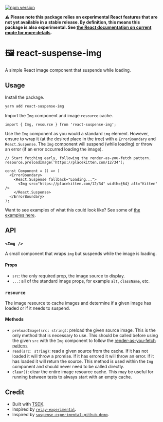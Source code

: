 [![npm version](https://badge.fury.io/js/react-suspense-img.svg)](https://badge.fury.io/js/react-suspense-img)

**️⚠️ Please note this package relies on experimental React features that are not yet available in a stable release. By definition, this means this package is also experimental. See [the React documentation on current mode for more details](https://reactjs.org/docs/concurrent-mode-intro.html).**

# 🖼 react-suspense-img

A simple React image component that suspends while loading.

## Usage

Install the package.

```bash
yarn add react-suspense-img
```

Import the `Img` component and image `resource` cache.

```tsx
import { Img, resource } from 'react-suspense-img';
```

Use the `Img` component as you would a standard `img` element. However, ensure to wrap it (at the desired place in the tree) with a `ErrorBoundary` and `React.Suspense`. The `Img` component will suspend (while loading) or throw an error (if an error occurred loading the image).

```tsx
// Start fetching early, following the render-as-you-fetch pattern.
resource.preloadImage('https://placekitten.com/12/34');

const Component = () => (
  <ErrorBoundary>
    <React.Suspense fallback="Loading...">
      <Img src="https://placekitten.com/12/34" width={64} alt="Kitten" />
    </React.Suspense>
  </ErrorBoundary>
);
```

Want to see examples of what this could look like? See some of
[the examples here](https://react-suspense-img.netlify.com/).

## API

### `<Img />`

A small component that wraps `img` but suspends while the image is loading.

#### Props

- `src`: the only required prop, the image source to display.
- `...`: all of the standard image props, for example `alt`, `className`, etc.

### `resource`

The image resource to cache images and determine if a given image has loaded
or if it needs to suspend.

#### Methods

- `preloadImage(src: string)`: preload the given source image. This is the only
  method that is necessary to use. This should be called before using the given
  `src` with the `Img` component to follow the
  [render-as-you-fetch pattern](https://reactjs.org/docs/concurrent-mode-suspense.html#approach-3-render-as-you-fetch-using-suspense).
- `read(src: string)`: read a given source from the cache. If it has not loaded
  it will throw a promise. If it has errored it will throw an error. If it has
  loaded it will return the source. This method is used within the `Img`
  component and should never need to be called directly.
- `clear()`: clear the entire image resource cache. This may be useful for
  running between tests to always start with an empty cache.

## Credit

- Built with [TSDX](https://github.com/jaredpalmer/tsdx).
- Inspired by [`relay-experimental`](https://github.com/facebook/relay/tree/b9d272d58a7101a955e951c735034d39669b40b7/packages/relay-experimental).
- Inspired by [`suspense-experimental-github-demo`](https://github.com/gaearon/suspense-experimental-github-demo).
